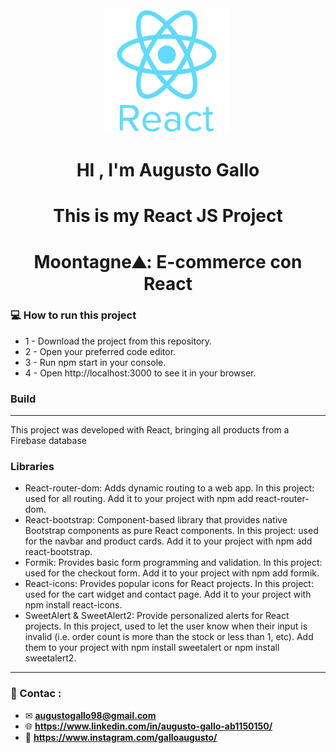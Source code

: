 <div id = "header" align="center">
    <img src="https://github.com/devicons/devicon/blob/master/icons/react/react-original-wordmark.svg" title="React" alt="React" width="200" height="200"/>&nbsp;
    <h1 align="center">HI , I'm Augusto Gallo</h1>
    <h1 align="center">This is my React JS  Project</h1>
</div>

<div id = "headerEcom" align="center">
     <h1 align="center"> Moontagne⛰: E-commerce con React</h1>
</div>

### 💻 How to run this project
* 1 - Download the project from this repository.
* 2 - Open your preferred code editor.
* 3 - Run npm start in your console.
* 4 - Open http://localhost:3000 to see it in your browser.
     
### Build
---
This project was developed with React, bringing all products from a Firebase database
     
### Libraries
* React-router-dom: Adds dynamic routing to a web app. In this project: used for all routing. Add it to your project with npm add react-router-dom.
* React-bootstrap: Component-based library that provides native Bootstrap components as pure React components. In this project: used for the navbar and product cards. Add it to your project with npm add react-bootstrap.
* Formik: Provides basic form programming and validation. In this project: used for the checkout form. Add it to your project with npm add formik.
* React-icons: Provides popular icons for React projects. In this project: used for the cart widget and contact page. Add it to your project with npm install react-icons.
* SweetAlert & SweetAlert2: Provide personalized alerts for React projects. In this project, used to let the user know when their input is invalid (i.e. order count is more than the stock or less than 1, etc). Add them to your project with npm install sweetalert or npm install sweetalert2.
        
---

### 📓 Contac :
- ✉ **augustogallo98@gmail.com**
- 🌐 **https://www.linkedin.com/in/augusto-gallo-ab1150150/**
- 📱 **https://www.instagram.com/galloaugusto/**


